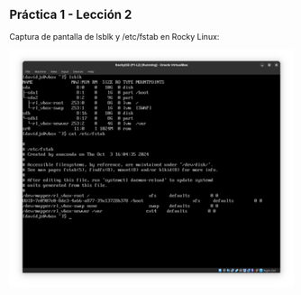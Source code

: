 ## Práctica 1 - Lección 2

Captura de pantalla de lsblk y /etc/fstab en Rocky Linux:

![lsblk y /etc/fstab en Rocky Linux](p1-l2.png)

